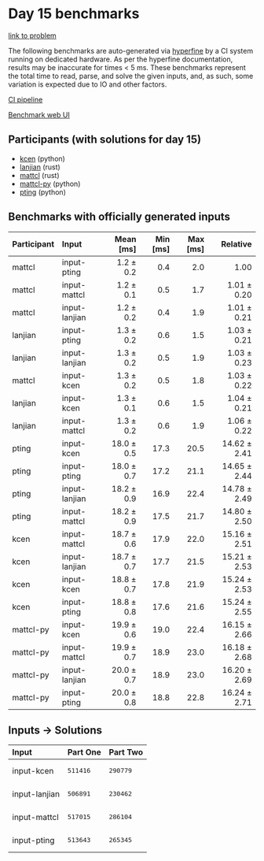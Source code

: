 # Day 15 benchmarks

[link to problem](https://adventofcode.com/2023/day/15)

The following benchmarks are auto-generated via
[hyperfine](https://github.com/sharkdp/hyperfine) by a CI system running on
dedicated hardware. As per the hyperfine documentation, results may be
inaccurate for times < 5 ms. These benchmarks represent the total time to read,
parse, and solve the given inputs, and, as such, some variation is expected due
to IO and other factors.

[CI pipeline](http://ci.papercode.net:8080/teams/main/pipelines/aoc2023)

[Benchmark web UI](https://aoc.ancalagon.black)


## Participants (with solutions for day 15)

- [kcen](https://github.com/kcen/aoc2023) (python)
- [lanjian](https://github.com/lanjian/aoc-2023) (rust)
- [mattcl](https://github.com/mattcl/aoc2023) (rust)
- [mattcl-py](https://github.com/mattcl/aoc2023-py) (python)
- [pting](https://github.com/pting/aoc2023) (python)


## Benchmarks with officially generated inputs

| Participant | Input | Mean [ms] | Min [ms] | Max [ms] | Relative |
|:---|:---|---:|---:|---:|---:|
| mattcl | input-pting | 1.2 ± 0.2 | 0.4 | 2.0 | 1.00 |
| mattcl | input-mattcl | 1.2 ± 0.1 | 0.5 | 1.7 | 1.01 ± 0.20 |
| mattcl | input-lanjian | 1.2 ± 0.2 | 0.4 | 1.9 | 1.01 ± 0.21 |
| lanjian | input-pting | 1.3 ± 0.2 | 0.6 | 1.5 | 1.03 ± 0.21 |
| lanjian | input-lanjian | 1.3 ± 0.2 | 0.5 | 1.9 | 1.03 ± 0.23 |
| mattcl | input-kcen | 1.3 ± 0.2 | 0.5 | 1.8 | 1.03 ± 0.22 |
| lanjian | input-kcen | 1.3 ± 0.1 | 0.6 | 1.5 | 1.04 ± 0.21 |
| lanjian | input-mattcl | 1.3 ± 0.2 | 0.6 | 1.9 | 1.06 ± 0.22 |
| pting | input-kcen | 18.0 ± 0.5 | 17.3 | 20.5 | 14.62 ± 2.41 |
| pting | input-pting | 18.0 ± 0.7 | 17.2 | 21.1 | 14.65 ± 2.44 |
| pting | input-lanjian | 18.2 ± 0.9 | 16.9 | 22.4 | 14.78 ± 2.49 |
| pting | input-mattcl | 18.2 ± 0.9 | 17.5 | 21.7 | 14.80 ± 2.50 |
| kcen | input-mattcl | 18.7 ± 0.6 | 17.9 | 22.0 | 15.16 ± 2.51 |
| kcen | input-lanjian | 18.7 ± 0.7 | 17.7 | 21.5 | 15.21 ± 2.53 |
| kcen | input-kcen | 18.8 ± 0.7 | 17.8 | 21.9 | 15.24 ± 2.53 |
| kcen | input-pting | 18.8 ± 0.8 | 17.6 | 21.6 | 15.24 ± 2.55 |
| mattcl-py | input-kcen | 19.9 ± 0.6 | 19.0 | 22.4 | 16.15 ± 2.66 |
| mattcl-py | input-mattcl | 19.9 ± 0.7 | 18.9 | 23.0 | 16.18 ± 2.68 |
| mattcl-py | input-lanjian | 20.0 ± 0.7 | 18.9 | 23.0 | 16.20 ± 2.69 |
| mattcl-py | input-pting | 20.0 ± 0.8 | 18.8 | 22.8 | 16.24 ± 2.71 |


## Inputs -> Solutions

| Input | Part One | Part Two |
|:---|:---|:---|
|input-kcen|<pre>511416</pre>|<pre>290779</pre>|
|input-lanjian|<pre>506891</pre>|<pre>230462</pre>|
|input-mattcl|<pre>517015</pre>|<pre>286104</pre>|
|input-pting|<pre>513643</pre>|<pre>265345</pre>|
